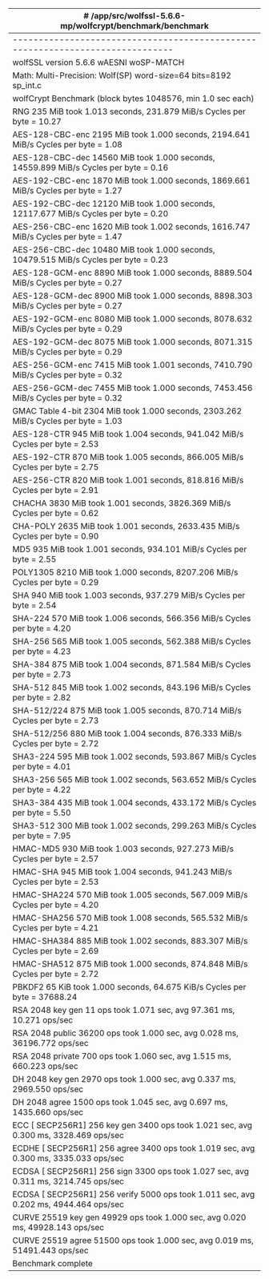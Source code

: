 | # /app/src/wolfssl-5.6.6-mp/wolfcrypt/benchmark/benchmark                                           |
|-----------------------------------------------------------------------------------------------------|
| ------------------------------------------------------------------------------                      |
|  wolfSSL version 5.6.6 wAESNI woSP-MATCH                                                            |
| Math:   Multi-Precision: Wolf(SP) word-size=64 bits=8192 sp_int.c                                   |
| wolfCrypt Benchmark (block bytes 1048576, min 1.0 sec each)                                         |
| RNG                        235 MiB took 1.013 seconds,  231.879 MiB/s Cycles per byte =  10.27      |
| AES-128-CBC-enc           2195 MiB took 1.000 seconds, 2194.641 MiB/s Cycles per byte =   1.08      |
| AES-128-CBC-dec          14560 MiB took 1.000 seconds, 14559.899 MiB/s Cycles per byte =   0.16     |
| AES-192-CBC-enc           1870 MiB took 1.000 seconds, 1869.661 MiB/s Cycles per byte =   1.27      |
| AES-192-CBC-dec          12120 MiB took 1.000 seconds, 12117.677 MiB/s Cycles per byte =   0.20     |
| AES-256-CBC-enc           1620 MiB took 1.002 seconds, 1616.747 MiB/s Cycles per byte =   1.47      |
| AES-256-CBC-dec          10480 MiB took 1.000 seconds, 10479.515 MiB/s Cycles per byte =   0.23     |
| AES-128-GCM-enc           8890 MiB took 1.000 seconds, 8889.504 MiB/s Cycles per byte =   0.27      |
| AES-128-GCM-dec           8900 MiB took 1.000 seconds, 8898.303 MiB/s Cycles per byte =   0.27      |
| AES-192-GCM-enc           8080 MiB took 1.000 seconds, 8078.632 MiB/s Cycles per byte =   0.29      |
| AES-192-GCM-dec           8075 MiB took 1.000 seconds, 8071.315 MiB/s Cycles per byte =   0.29      |
| AES-256-GCM-enc           7415 MiB took 1.001 seconds, 7410.790 MiB/s Cycles per byte =   0.32      |
| AES-256-GCM-dec           7455 MiB took 1.000 seconds, 7453.456 MiB/s Cycles per byte =   0.32      |
| GMAC Table 4-bit          2304 MiB took 1.000 seconds, 2303.262 MiB/s Cycles per byte =   1.03      |
| AES-128-CTR                945 MiB took 1.004 seconds,  941.042 MiB/s Cycles per byte =   2.53      |
| AES-192-CTR                870 MiB took 1.005 seconds,  866.005 MiB/s Cycles per byte =   2.75      |
| AES-256-CTR                820 MiB took 1.001 seconds,  818.816 MiB/s Cycles per byte =   2.91      |
| CHACHA                    3830 MiB took 1.001 seconds, 3826.369 MiB/s Cycles per byte =   0.62      |
| CHA-POLY                  2635 MiB took 1.001 seconds, 2633.435 MiB/s Cycles per byte =   0.90      |
| MD5                        935 MiB took 1.001 seconds,  934.101 MiB/s Cycles per byte =   2.55      |
| POLY1305                  8210 MiB took 1.000 seconds, 8207.206 MiB/s Cycles per byte =   0.29      |
| SHA                        940 MiB took 1.003 seconds,  937.279 MiB/s Cycles per byte =   2.54      |
| SHA-224                    570 MiB took 1.006 seconds,  566.356 MiB/s Cycles per byte =   4.20      |
| SHA-256                    565 MiB took 1.005 seconds,  562.388 MiB/s Cycles per byte =   4.23      |
| SHA-384                    875 MiB took 1.004 seconds,  871.584 MiB/s Cycles per byte =   2.73      |
| SHA-512                    845 MiB took 1.002 seconds,  843.196 MiB/s Cycles per byte =   2.82      |
| SHA-512/224                875 MiB took 1.005 seconds,  870.714 MiB/s Cycles per byte =   2.73      |
| SHA-512/256                880 MiB took 1.004 seconds,  876.333 MiB/s Cycles per byte =   2.72      |
| SHA3-224                   595 MiB took 1.002 seconds,  593.867 MiB/s Cycles per byte =   4.01      |
| SHA3-256                   565 MiB took 1.002 seconds,  563.652 MiB/s Cycles per byte =   4.22      |
| SHA3-384                   435 MiB took 1.004 seconds,  433.172 MiB/s Cycles per byte =   5.50      |
| SHA3-512                   300 MiB took 1.002 seconds,  299.263 MiB/s Cycles per byte =   7.95      |
| HMAC-MD5                   930 MiB took 1.003 seconds,  927.273 MiB/s Cycles per byte =   2.57      |
| HMAC-SHA                   945 MiB took 1.004 seconds,  941.243 MiB/s Cycles per byte =   2.53      |
| HMAC-SHA224                570 MiB took 1.005 seconds,  567.009 MiB/s Cycles per byte =   4.20      |
| HMAC-SHA256                570 MiB took 1.008 seconds,  565.532 MiB/s Cycles per byte =   4.21      |
| HMAC-SHA384                885 MiB took 1.002 seconds,  883.307 MiB/s Cycles per byte =   2.69      |
| HMAC-SHA512                875 MiB took 1.000 seconds,  874.848 MiB/s Cycles per byte =   2.72      |
| PBKDF2                      65 KiB took 1.000 seconds,   64.675 KiB/s Cycles per byte = 37688.24    |
| RSA     2048  key gen        11 ops took 1.071 sec, avg 97.361 ms, 10.271 ops/sec                   |
| RSA     2048   public     36200 ops took 1.000 sec, avg 0.028 ms, 36196.772 ops/sec                 |
| RSA     2048  private       700 ops took 1.060 sec, avg 1.515 ms, 660.223 ops/sec                   |
| DH      2048  key gen      2970 ops took 1.000 sec, avg 0.337 ms, 2969.550 ops/sec                  |
| DH      2048    agree      1500 ops took 1.045 sec, avg 0.697 ms, 1435.660 ops/sec                  |
| ECC   [      SECP256R1]   256  key gen      3400 ops took 1.021 sec, avg 0.300 ms, 3328.469 ops/sec |
| ECDHE [      SECP256R1]   256    agree      3400 ops took 1.019 sec, avg 0.300 ms, 3335.033 ops/sec |
| ECDSA [      SECP256R1]   256     sign      3300 ops took 1.027 sec, avg 0.311 ms, 3214.745 ops/sec |
| ECDSA [      SECP256R1]   256   verify      5000 ops took 1.011 sec, avg 0.202 ms, 4944.464 ops/sec |
| CURVE  25519  key gen     49929 ops took 1.000 sec, avg 0.020 ms, 49928.143 ops/sec                 |
| CURVE  25519    agree     51500 ops took 1.000 sec, avg 0.019 ms, 51491.443 ops/sec                 |
| Benchmark complete                                                                                  |
